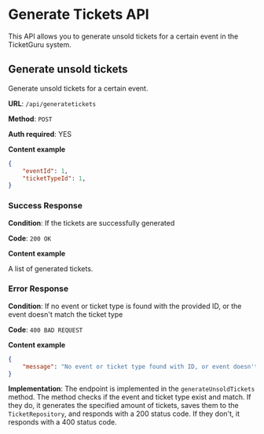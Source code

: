 # Generate Tickets API

This API allows you to generate unsold tickets for a certain event in the TicketGuru system.

## <a name="generatetickets"></a>Generate unsold tickets

Generate unsold tickets for a certain event.

**URL**: `/api/generatetickets`

**Method**: `POST`

**Auth required**: YES

**Content example**

```json
{
    "eventId": 1,
    "ticketTypeId": 1,
}
```

### Success Response

**Condition**: If the tickets are successfully generated

**Code**: `200 OK`

**Content example**

A list of generated tickets.

### Error Response

**Condition**: If no event or ticket type is found with the provided ID, or the event doesn't match the ticket type

**Code**: `400 BAD REQUEST`

**Content example**

```json
{
    "message": "No event or ticket type found with ID, or event doesn't match ticket type"
}
```

**Implementation**: The endpoint is implemented in the `generateUnsoldTickets` method. The method checks if the event and ticket type exist and match. If they do, it generates the specified amount of tickets, saves them to the `TicketRepository`, and responds with a 200 status code. If they don't, it responds with a 400 status code.